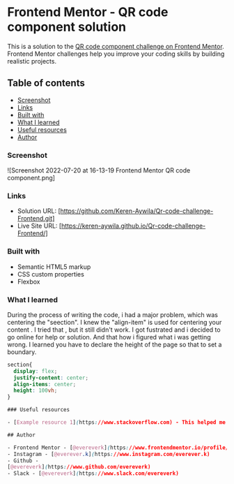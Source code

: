  # Frontend Mentor - QR code component solution

This is a solution to the [QR code component challenge on Frontend Mentor](https://www.frontendmentor.io/challenges/qr-code-component-iux_sIO_H). Frontend Mentor challenges help you improve your coding skills by building realistic projects. 

## Table of contents

  - [Screenshot](#screenshot)
  - [Links](#links)
  - [Built with](#built-with)
  - [What I learned](#what-i-learned)
  - [Useful resources](#useful-resources)
  - [Author](#author)


### Screenshot

![Screenshot 2022-07-20 at 16-13-19 Frontend Mentor QR code component.png]


### Links

- Solution URL: [https://github.com/Keren-Aywila/Qr-code-challenge-Frontend.git] 
- Live Site URL: [https://keren-aywila.github.io/Qr-code-challenge-Frontend/]

### Built with

- Semantic HTML5 markup
- CSS custom properties
- Flexbox


### What I learned

During the process of writing the code, i had a major problem, which was centering the "seection". I knew the "align-item" is used for centering your content . I tried that , but it still didn't work. I got fustrated and i decided to go online for help or solution.
And that how i figured what i was getting wrong. I learned you have to declare the height of the page so that to set a boundary.

```css
section{
  display: flex;
  justify-content: center;
  align-items: center;
  height: 100vh;
} 

### Useful resources

- [Example resource 1](https://www.stackoverflow.com) - This helped me to center the section container.

## Author

- Frontend Mentor - [@evereverk](https://www.frontendmentor.io/profile/evereverk)
- Instagram - [@everever.k](https://www.instagram.com/everever.k)
- Github -
[@evereverk](https://www.github.com/evereverk)
- Slack - [@evereverk](https://www.slack.com/evereverk)
